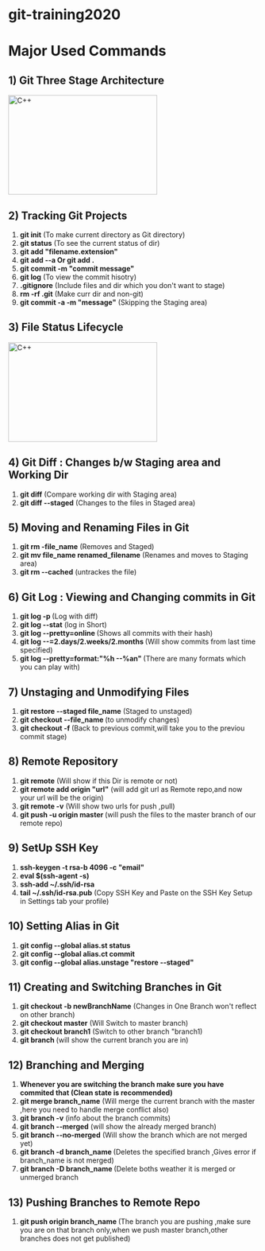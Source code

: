 # git-training2020

# Major Used Commands


## 1) Git Three Stage Architecture

<img alt="C++" width="300px" height="200px" src="https://static.packt-cdn.com/products/9781782168454/graphics/8454OS_01_4.jpg" />
<br/>

## 2) Tracking Git Projects

1) <b>git init</b>  (To make current directory as Git directory)<br/>
2) <b>git status</b> (To see the current status of dir)<br/> 
3) <b>git add "filename.extension"</b><br/>  
4) <b>git add --a Or git add . </b><br/>
5) <b>git commit -m "commit message"</b> <br/>
6) <b>git log</b> (To view the commit hisotry)<br/> 
7) <b>.gitignore</b>  (Include files and dir which you don't want to stage)<br/> 
8) <b>rm -rf .git</b> (Make curr dir and non-git)<br/> 
9) <b> git commit -a -m "message"</b> (Skipping the Staging area) <br/> 

## 3) File Status Lifecycle

<img alt="C++" width="300px" height="200px" src="https://git-scm.com/figures/18333fig0201-tn.png" />
<br/>

## 4) Git Diff : Changes b/w Staging area and Working Dir

1) <b>git diff</b> (Compare working dir with Staging area)<br/> 
2) <b>git diff --staged</b> (Changes to the files in Staged area)<br/> 

## 5) Moving and Renaming Files in Git

1) <b>git rm -file_name</b> (Removes and Staged)<br/> 
2) <b>git mv file_name renamed_filename</b> (Renames and moves to Staging area)<br/> 
3) <b>git rm --cached</b> (untrackes the file)

## 6) Git Log : Viewing and Changing commits in Git

1) <b>git log -p </b> (Log with diff)<br/>
2) <b>git log --stat</b> (log in Short) <br>
3) <b>git log --pretty=online </b> (Shows all commits with their hash)<br>
4) <b>git log --=2.days/2.weeks/2.months </b> (Will show commits from last time specified)<br> 
5) <b>git log --pretty=format:"%h --%an" </b> (There are many formats which you can play with)<br> 

## 7) Unstaging and Unmodifying Files

1) <b>git restore --staged file_name</b> (Staged to unstaged)<br/> 
2) <b>git checkout --file_name </b> (to unmodify changes)<br/> 
3) <b>git checkout -f </b> (Back to previous commit,will take you to the previou commit stage)<br/> 

## 8) Remote Repository

1) <b>git remote</b> (Will show if this Dir is remote or not)<br/> 
2) <b>git remote add origin "url"</b> (will add git url as Remote repo,and now your url will be the origin)<br/> 
3) <b>git remote -v</b> (Will show two urls for push ,pull)<br/> 
4) <b>git push -u origin master </b> (will push the files to the master branch of our remote repo)<br/>


## 9) SetUp SSH Key

1) <b>ssh-keygen -t rsa-b 4096 -c "email"</b> <br/> 
2) <b>eval $(ssh-agent -s)</b><br/> 
3) <b>ssh-add ~/.ssh/id-rsa</b><br/> 
4) <b>tail ~/.ssh/id-rsa.pub</b> (Copy SSH Key and Paste on the SSH Key Setup in Settings tab your profile)<br>

## 10) Setting Alias in Git

1) <b>git config --global alias.st status</b><br>
2) <b>git config --global alias.ct commit</b><br>
3) <b>git config --global alias.unstage "restore --staged"</b><br>

## 11) Creating and Switching Branches in Git

1) <b>git checkout -b newBranchName</b> (Changes in One Branch won't reflect on other branch) <br>
2) <b>git checkout master</b> (Will Switch to master branch) <br>
3) <b>git checkout branch1</b> (Switch to other branch "branch1) <br>
4) <b>git branch </b> (will show the current branch you are in)<br>

## 12) Branching and Merging

1) <b> Whenever you are switching the branch make sure you have commited that (Clean state is recommended)</b><br>
2) <b> git merge branch_name</b> (Will merge the current branch with the master  ,here you need to handle merge conflict also)<br>
3) <b> git branch -v</b> (info about the branch commits)<br>
4) <b> git branch --merged</b> (will show the already merged branch)<br>
5) <b> git branch --no-merged</b> (Will show the branch which are not merged yet)<br>
6) <b> git branch -d branch_name </b> (Deletes the specified branch ,Gives error if branch_name is not merged)<br>
7) <b> git branch -D branch_name </b> (Delete boths weather it is merged or unmerged branch

## 13) Pushing Branches to Remote Repo

1) <b>git push origin branch_name </b> (The branch you are pushing ,make sure you are on that branch only,when we push master branch,other branches does not get published)<br>
